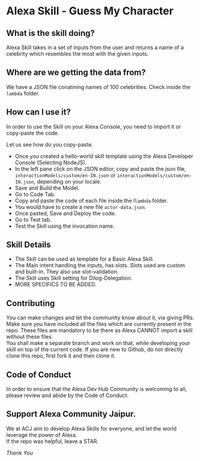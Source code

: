 # Alexa Skill - Guess My Character

## What is the skill doing?

Alexa Skill takes in a set of inputs from the user and returns a name of a celebrity which resembles the most with the given inputs.

## Where are we getting the data from?

We have a JSON file conatining names of 100 celebrities. Check inside the `lambda` folder.

## How can I use it?

In order to use the Skill on your Alexa Console, you need to import it or copy-paste the code.

Let us see how do you copy-paste.

- Once you created a hello-world skill template using the Alexa Developer Console (Selecting NodeJS).
- In the left pane click on the JSON editor, copy and paste the json file, `interactionModels/custom/en-IN.json` or `interactionModels/custom/en-IN.json`, depending on your locale.
- Save and Build the Model.
- Go to Code Tab.
- Copy and paste the code of each file inside the l`lambda` folder.
- You would have to create a new file `actor-data.json`.
- Once pasted, Save and Deploy the code.
- Go to Test tab.
- Test the Skill using the invocation name.

## Skill Details

- The Skill can be used as template for a Basic Alexa Skill.
- The Main intent handling the inputs, has slots. Slots used are custom and built-in. They also use slot-validation.
- The Skill uses Skill setting for Dilog-Delegation.
- MORE SPECIFICS TO BE ADDED.

## Contributing

You can make changes and let the community know about it, via giving PRs. Make sure you have included all the files which are currently present in the repo. These files are mandatory to be there as Alexa CANNOT import a skill without these files.  
You shall make a separate branch and work on that, while developing your skill on top of the current code.
If you are new to Github, do not directly clone this repo, first fork it and then clone it.

## Code of Conduct

In order to ensure that the Alexa Dev Hub Community is welcoming to all, please review and abide by the Code of Conduct.

## Support Alexa Community Jaipur.

We at ACJ aim to develop Alexa Skills for everyone, and let the world leverage the power of Alexa.  
If the repo was helpful, leave a STAR.

_Thank You_

